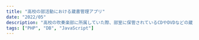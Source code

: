 ```yaml
---
title: "高校の部活動における蔵書管理アプリ"
date: "2022/05"
description: "高校の吹奏楽部に所属していた際、部室に保管されているCDやDVDなどの蔵書をQRコードで管理するシステムを突貫工事で開発しました。バックエンドは主にPHPで実装しました。"
tags: ["PHP", "DB", "JavaScript"]
---
```

